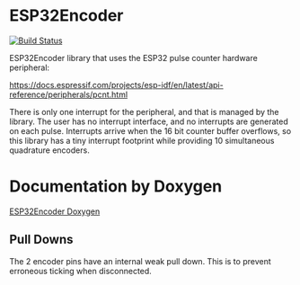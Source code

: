 # ESP32Encoder

[![Build Status](https://travis-ci.com/madhephaestus/ESP32Encoder.svg?branch=master)](https://travis-ci.com/github/madhephaestus/ESP32Encoder)


ESP32Encoder library that uses the ESP32 pulse counter hardware peripheral:

https://docs.espressif.com/projects/esp-idf/en/latest/api-reference/peripherals/pcnt.html

There is only one interrupt for the peripheral, and that is managed by the library. The user has no interrupt interface, and no interrupts are generated on each pulse. Interrupts arrive when the 16 bit counter buffer overflows, so this library has a tiny interrupt footprint while providing 10 simultaneous quadrature encoders.

# Documentation by Doxygen

[ESP32Encoder Doxygen](https://madhephaestus.github.io/ESP32Encoder/files.html)


## Pull Downs

The 2 encoder pins have an internal weak pull down. This is to prevent erroneous ticking when disconnected. 

